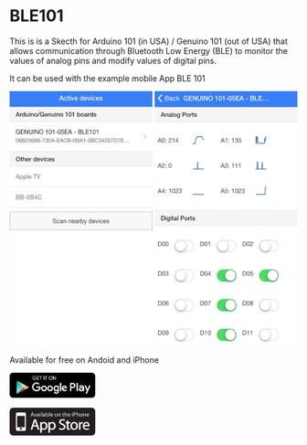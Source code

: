 # BLE101
This is is a Skecth for Arduino 101 (in USA) / Genuino 101 (out of USA) that allows communication through Bluetooth Low Energy (BLE) to monitor the values of analog pins and modify values of digital pins.

It can be used with the example mobile App BLE 101

<img src="./images/IMG_5600_4.7.jpg" width="250">
<img src="./images/IMG_5601_4.7.jpg" width="250">


Available for free on Andoid and iPhone

[<img src="./images/googleplay.png" width="150">](http://play.google.com/store/apps/details?id=com.firstmakers.ble101)

[<img src="./images/appstore.jpg" width="150">](http://appstore.com/ble-101)

